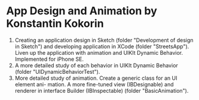# App Design and Animation by Konstantin Kokorin
1. Creating an application design in Sketch (folder "Development of design in Sketch") and developing application in XCode (folder "StreetsApp"). Liven up the application with animation and UIKIt Dynamic Behavior. Implemented for iPhone SE.
2. A more detailed study of each behavior in UIKIt Dynamic Behavior (folder "UIDynamicBehaviorTest").
3. More detailed study of animation. Create a generic class for an UI element ani- mation. A more fine-tuned view (IBDesignable) and renderer in interface Builder (IBInspectable) (folder "BasicAnimation").
